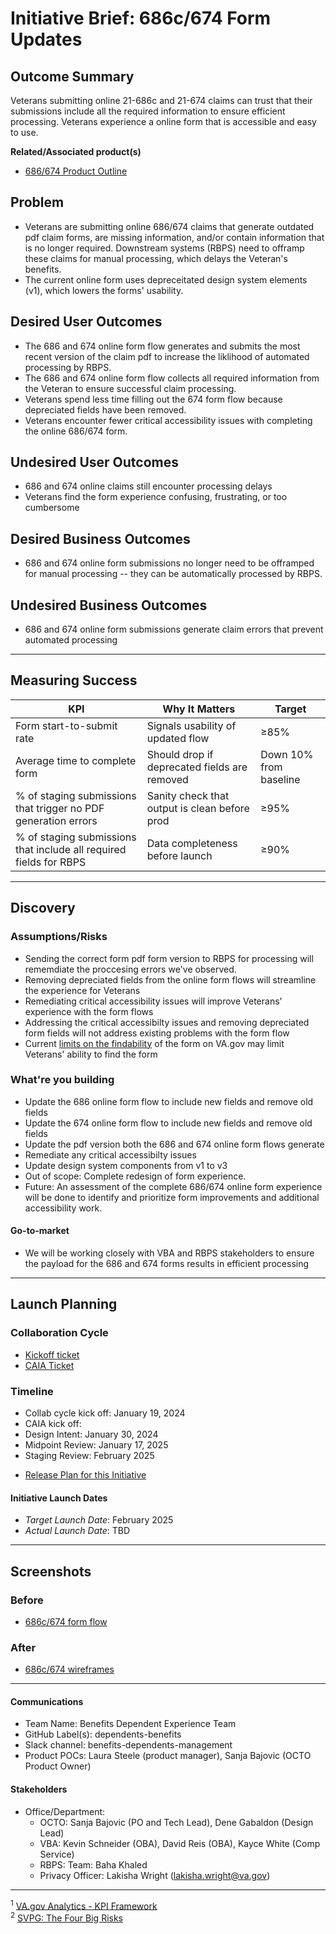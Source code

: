 # Initiative Brief: 686c/674 Form Updates

## Outcome Summary
Veterans submitting online 21-686c and 21-674 claims can trust that their submissions include all the required information to ensure efficient processing. Veterans experience a online form that is accessible and easy to use.

**Related/Associated product(s)**
- [686/674 Product Outline](https://github.com/department-of-veterans-affairs/va.gov-team/blob/master/products/dependents/21-686c-product-outline.md)

## Problem
- Veterans are submitting online 686/674 claims that generate outdated pdf claim forms, are missing information, and/or contain information that is no longer required. Downstream systems (RBPS) need to offramp these claims for manual processing, which delays the Veteran's benefits.
- The current online form uses depreceitated design system elements (v1), which lowers the forms' usability.

## Desired User Outcomes

- The 686 and 674 online form flow generates and submits the most recent version of the claim pdf to increase the liklihood of automated processing by RBPS.
- The 686 and 674 online form flow collects all required information from the Veteran to ensure successful claim processing. 
- Veterans spend less time filling out the 674 form flow because depreciated fields have been removed.
- Veterans encounter fewer critical accessibility issues with completing the online 686/674 form.

## Undesired User Outcomes
- 686 and 674 online claims still encounter processing delays
- Veterans find the form experience confusing, frustrating, or too cumbersome

## Desired Business Outcomes
- 686 and 674 online form submissions no longer need to be offramped for manual processing -- they can be automatically processed by RBPS.

## Undesired Business Outcomes
- 686 and 674 online form submissions generate claim errors that prevent automated processing 

---
## Measuring Success

| KPI                                                                        | Why It Matters                                | Target                      |
| -------------------------------------------------------------------------- | --------------------------------------------- | --------------------------- |
| Form start-to-submit rate                                                  | Signals usability of updated flow             | ≥85%                        |
| Average time to complete form                                              | Should drop if deprecated fields are removed  | Down 10% from baseline      |
| % of staging submissions that trigger no PDF generation errors             | Sanity check that output is clean before prod | ≥95%                        |
| % of staging submissions that include all required fields for RBPS         | Data completeness before launch               | ≥90%              


---

## Discovery
### Assumptions/Risks
- Sending the correct form pdf form version to RBPS for processing will rememdiate the proccesing errors we've observed.
- Removing depreciated fields from the online form flows will streamline the experience for Veterans
- Remediating critical accessibility issues will improve Veterans' experience with the form flows
- Addressing the critical accessibilty issues and removing depreciated form fields will not address existing problems with the form flow
- Current [limits on the findability](https://app.mural.co/t/departmentofveteransaffairs9999/m/departmentofveteransaffairs9999/1717521751866/127cbff63df95bedf011a5463797989197bc069d) of the form on VA.gov may limit Veterans' ability to find the form

### What're you building
- Update the 686 online form flow to include new fields and remove old fields
- Update the 674 online form flow to include new fields and remove old fields
- Update the pdf version both the 686 and 674 online form flows generate
- Remediate any critical accessibilty issues
- Update design system components from v1 to v3
- Out of scope: Complete redesign of form experience.
- Future: An assessment of the complete 686/674 online form experience will be done to identify and prioritize form improvements and additional accessibility work.

#### Go-to-market 
- We will be working closely with VBA and RBPS stakeholders to ensure the payload for the 686 and 674 forms results in efficient processing

--- 

## Launch Planning
### Collaboration Cycle
- [Kickoff ticket](https://github.com/department-of-veterans-affairs/va.gov-team/issues/74059)
- [CAIA Ticket](https://github.com/department-of-veterans-affairs/va.gov-team/issues/75068)

### Timeline 
- Collab cycle kick off: January 19, 2024
- CAIA kick off:
- Design Intent: January 30, 2024
- Midpoint Review: January 17, 2025
- Staging Review: February 2025

* [Release Plan for this Initiative](https://github.com/department-of-veterans-affairs/va.gov-team/blob/master/platform/product-management/release-plan-template.md)

#### Initiative Launch Dates
- *Target Launch Date*: February 2025
- *Actual Launch Date*: TBD

---
   
## Screenshots

### Before
- [686c/674 form flow](https://app.mural.co/t/departmentofveteransaffairs9999/m/departmentofveteransaffairs9999/1687976281975/2a9c6ca9ea6d955afa7977c777bbb72b15280903?sender=u934f98f179a86c76e6ee9592)

### After
- [686c/674 wireframes](https://www.figma.com/file/7W55oNwdVXvXOTI9SaFzQ7/686c-Add-or-Remove-Dependents?type=design&node-id=8-9&mode=design&t=kcdjZspxOR8ocdvT-0)

---

#### Communications
- Team Name: Benefits Dependent Experience Team
- GitHub Label(s): dependents-benefits
- Slack channel: benefits-dependents-management
- Product POCs: Laura Steele (product manager), Sanja Bajovic (OCTO Product Owner)

#### Stakeholders
- Office/Department:
   - OCTO: Sanja Bajovic (PO and Tech Lead), Dene Gabaldon (Design Lead)
   - VBA: Kevin Schneider (OBA), David Reis (OBA), Kayce White (Comp Service)
   - RBPS: Team: Baha Khaled
   - Privacy Officer: Lakisha Wright (lakisha.wright@va.gov)

---
<sup>1</sup> [VA.gov Analytics - KPI Framework](https://github.com/department-of-veterans-affairs/va.gov-team/blob/master/platform/analytics/Analytics%20Playbook/va-gov-platform-analytics-kpi-framework.pdf)\
<sup>2</sup> [SVPG: The Four Big Risks](https://svpg.com/four-big-risks/)
